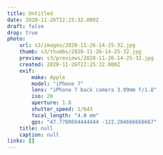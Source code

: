 ```yaml
---
title: Untitled
date: 2020-11-26T22:25:32.000Z
draft: false
drop: true
photo:
    url: s3/images/2020-11-26-14-25-32.jpg
    thumb: s3/thumbs/2020-11-26-14-25-32.jpg
    preview: s3/previews/2020-11-26-14-25-32.jpg
    created: 2020-11-26T22:25:32.000Z
    exif:
        make: Apple
        model: "iPhone 7"
        lens: "iPhone 7 back camera 3.99mm f/1.8"
        iso: 20
        aperture: 1.8
        shutter_speed: 1/643
        focal_length: "4.0 mm"
        gps: "47.7780694444444 -122.204666666667"
    title: null
    caption: null
links: []
---
```

